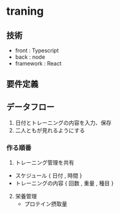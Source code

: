 # traning

## 技術
* front : Typescript
* back : node
* framework : React




## 要件定義

## データフロー
1. 日付とトレーニングの内容を入力、保存
2. 二人ともが見れるようにする

### 作る順番
1. トレーニング管理を共有
  * スケジュール { 日付 , 時間 }
  * トレーニングの内容 { 回数 , 重量 , 種目 }
  
2. 栄養管理
   * プロテイン摂取量